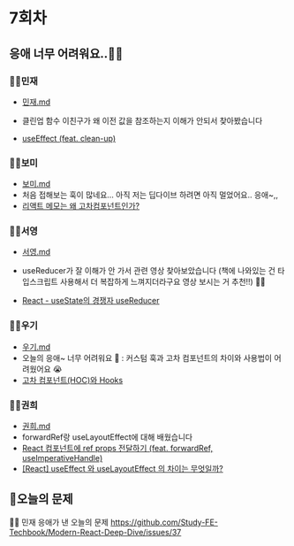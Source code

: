 # 7회차

## 응애 너무 어려워요..👶🏻

### 👶🏻민재

- [민재.md](./민재/민재.md)

- 클린업 함수 이친구가 왜 이전 값을 참조하는지 이해가 안되서 찾아봤습니다
- [useEffect (feat. clean-up)](https://velog.io/@effypark/useEffect-feat.-clean-up)

### 👶🏻보미

- [보미.md](./보미/보미.md)
- 처음 접해보는 훅이 많네요... 아직 저는 딥다이브 하려면 아직 멀었어요.. 응애~,,
- [리액트 메모는 왜 고차컴포넌트인가?](https://javascript.plainenglish.io/react-memo-a-higher-order-component-7bcb392ac40e)

### 👶🏻서영

- [서영.md](./서영/서영.md)

- useReducer가 잘 이해가 안 가서 관련 영상 찾아보았습니다
  (책에 나와있는 건 타입스크립트 사용해서 더 복잡하게 느껴지더라구요 영상 보시는 거 추천!!) 👶🏻
- [React - useState의 경쟁자 useReducer](https://www.youtube.com/watch?v=E7bNzWrlKTE)

### 👶🏻우기

- [우기.md](./우기/우기.md)
- 오늘의 응애~ 너무 어려워요 👶 : 커스텀 훅과 고차 컴포넌트의 차이와 사용법이 어려웠어요 😭
- [고차 컴포넌트(HOC)와 Hooks](https://ostarblog.tistory.com/12)

### 👶🏻권희

- [권희.md](./권희/권희.md)
- forwardRef랑 useLayoutEffect에 대해 배웠습니다
- [React 컴포넌트에 ref props 전달하기 (feat. forwardRef, useImperativeHandle)](https://hoontae24.github.io/14)
- [[React] useEffect 와 useLayoutEffect 의 차이는 무엇일까?](https://medium.com/@jnso5072/react-useeffect-와-uselayouteffect-의-차이는-무엇일까-e1a13adf1cd5)

## 📍오늘의 문제

👶🏻 민재 응애가 낸 오늘의 문제
https://github.com/Study-FE-Techbook/Modern-React-Deep-Dive/issues/37
